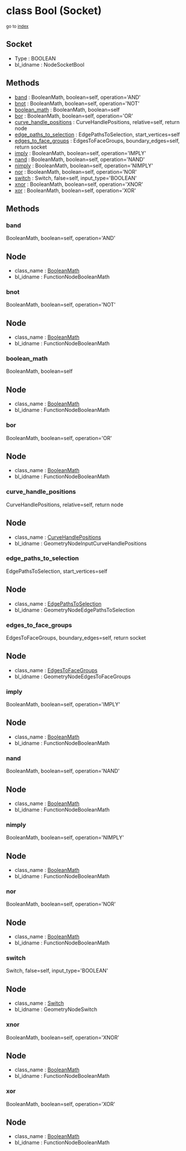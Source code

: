 # class Bool (Socket)

<sub>go to [index](/docs/index.md)</sub>

Socket
------
 - Type : BOOLEAN
 - bl_idname : NodeSocketBool

Methods
-------
 - [band](#band) : BooleanMath, boolean=self, operation='AND'
 - [bnot](#bnot) : BooleanMath, boolean=self, operation='NOT'
 - [boolean_math](#boolean_math) : BooleanMath, boolean=self
 - [bor](#bor) : BooleanMath, boolean=self, operation='OR'
 - [curve_handle_positions](#curve_handle_positions) : CurveHandlePositions, relative=self, return node
 - [edge_paths_to_selection](#edge_paths_to_selection) : EdgePathsToSelection, start_vertices=self
 - [edges_to_face_groups](#edges_to_face_groups) : EdgesToFaceGroups, boundary_edges=self, return socket
 - [imply](#imply) : BooleanMath, boolean=self, operation='IMPLY'
 - [nand](#nand) : BooleanMath, boolean=self, operation='NAND'
 - [nimply](#nimply) : BooleanMath, boolean=self, operation='NIMPLY'
 - [nor](#nor) : BooleanMath, boolean=self, operation='NOR'
 - [switch](#switch) : Switch, false=self, input_type='BOOLEAN'
 - [xnor](#xnor) : BooleanMath, boolean=self, operation='XNOR'
 - [xor](#xor) : BooleanMath, boolean=self, operation='XOR'

## Methods

### band

BooleanMath, boolean=self, operation='AND'

Node
----
 - class_name : [BooleanMath](/docs/classes/BooleanMath.md)
 - bl_idname : FunctionNodeBooleanMath

### bnot

BooleanMath, boolean=self, operation='NOT'

Node
----
 - class_name : [BooleanMath](/docs/classes/BooleanMath.md)
 - bl_idname : FunctionNodeBooleanMath

### boolean_math

BooleanMath, boolean=self

Node
----
 - class_name : [BooleanMath](/docs/classes/BooleanMath.md)
 - bl_idname : FunctionNodeBooleanMath

### bor

BooleanMath, boolean=self, operation='OR'

Node
----
 - class_name : [BooleanMath](/docs/classes/BooleanMath.md)
 - bl_idname : FunctionNodeBooleanMath

### curve_handle_positions

CurveHandlePositions, relative=self, return node

Node
----
 - class_name : [CurveHandlePositions](/docs/classes/CurveHandlePositions.md)
 - bl_idname : GeometryNodeInputCurveHandlePositions

### edge_paths_to_selection

EdgePathsToSelection, start_vertices=self

Node
----
 - class_name : [EdgePathsToSelection](/docs/classes/EdgePathsToSelection.md)
 - bl_idname : GeometryNodeEdgePathsToSelection

### edges_to_face_groups

EdgesToFaceGroups, boundary_edges=self, return socket

Node
----
 - class_name : [EdgesToFaceGroups](/docs/classes/EdgesToFaceGroups.md)
 - bl_idname : GeometryNodeEdgesToFaceGroups

### imply

BooleanMath, boolean=self, operation='IMPLY'

Node
----
 - class_name : [BooleanMath](/docs/classes/BooleanMath.md)
 - bl_idname : FunctionNodeBooleanMath

### nand

BooleanMath, boolean=self, operation='NAND'

Node
----
 - class_name : [BooleanMath](/docs/classes/BooleanMath.md)
 - bl_idname : FunctionNodeBooleanMath

### nimply

BooleanMath, boolean=self, operation='NIMPLY'

Node
----
 - class_name : [BooleanMath](/docs/classes/BooleanMath.md)
 - bl_idname : FunctionNodeBooleanMath

### nor

BooleanMath, boolean=self, operation='NOR'

Node
----
 - class_name : [BooleanMath](/docs/classes/BooleanMath.md)
 - bl_idname : FunctionNodeBooleanMath

### switch

Switch, false=self, input_type='BOOLEAN'

Node
----
 - class_name : [Switch](/docs/classes/Switch.md)
 - bl_idname : GeometryNodeSwitch

### xnor

BooleanMath, boolean=self, operation='XNOR'

Node
----
 - class_name : [BooleanMath](/docs/classes/BooleanMath.md)
 - bl_idname : FunctionNodeBooleanMath

### xor

BooleanMath, boolean=self, operation='XOR'

Node
----
 - class_name : [BooleanMath](/docs/classes/BooleanMath.md)
 - bl_idname : FunctionNodeBooleanMath
